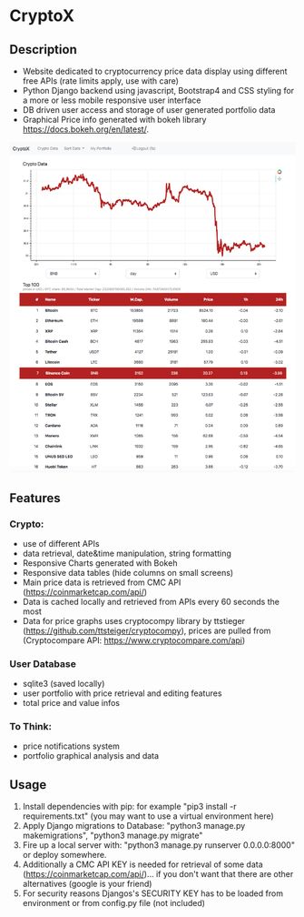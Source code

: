 # CryptoX

## Description
- Website dedicated to cryptocurrency price data display using different free APIs (rate limits apply, use with care)
- Python Django backend using javascript, Bootstrap4 and CSS styling for a more or less mobile responsive user interface
- DB driven user access and storage of user generated portfolio data
- Graphical Price info generated with bokeh library https://docs.bokeh.org/en/latest/.

![screenshot](cryptox.png)

## Features

### Crypto:
- use of different APIs
- data retrieval, date&time manipulation, string formatting
- Responsive Charts generated with Bokeh
- Responsive data tables (hide columns on small screens)
- Main price data is retrieved from CMC API (https://coinmarketcap.com/api/)
- Data is cached locally and retrieved from APIs every 60 seconds the most
- Data for price graphs uses cryptocompy library by ttstieger (https://github.com/ttsteiger/cryptocompy), prices are pulled from (Cryptocompare API: https://www.cryptocompare.com/api)

### User Database
- sqlite3 (saved locally)
- user portfolio with price retrieval and editing features
- total price and value infos

### To Think:
- price notifications system
- portfolio graphical analysis and data

## Usage
1. Install dependencies with pip: for example "pip3 install -r requirements.txt" (you may want to use a virtual environment here)
2. Apply Django migrations to Database: "python3 manage.py makemigrations", "python3 manage.py migrate"
3. Fire up a local server with: "python3 manage.py runserver 0.0.0.0:8000" or deploy somewhere.
4. Additionally a CMC API KEY is needed for retrieval of some data (https://coinmarketcap.com/api/)... if you don't want that there are other alternatives (google is your friend)
5. For security reasons Djangos's SECURITY KEY has to be loaded from environment or from config.py file (not included)
